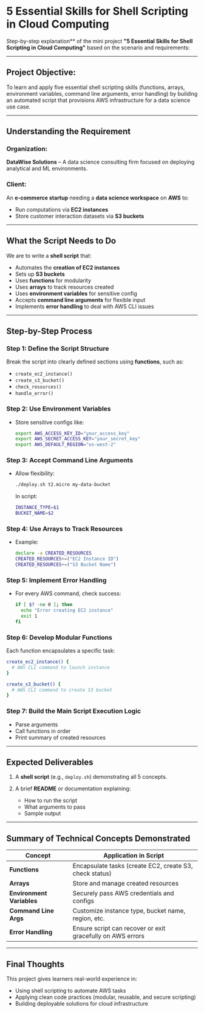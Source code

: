 # 5 Essential Skills for Shell Scripting in Cloud Computing

Step-by-step explanation** of the mini project **"5 Essential Skills for Shell Scripting in Cloud Computing"** based on the scenario and requirements:

---

## **Project Objective**:

To learn and apply five essential shell scripting skills (functions, arrays, environment variables, command line arguments, error handling) by building an automated script that provisions AWS infrastructure for a data science use case.

---

## **Understanding the Requirement**

### **Organization**:

**DataWise Solutions** – A data science consulting firm focused on deploying analytical and ML environments.

### **Client**:

An **e-commerce startup** needing a **data science workspace** on **AWS** to:

* Run computations via **EC2 instances**
* Store customer interaction datasets via **S3 buckets**

---

## **What the Script Needs to Do**

We are to write a **shell script** that:

* Automates the **creation of EC2 instances**
* Sets up **S3 buckets**
* Uses **functions** for modularity
* Uses **arrays** to track resources created
* Uses **environment variables** for sensitive config
* Accepts **command line arguments** for flexible input
* Implements **error handling** to deal with AWS CLI issues

---

## **Step-by-Step Process**

### Step 1: **Define the Script Structure**

Break the script into clearly defined sections using **functions**, such as:

* `create_ec2_instance()`
* `create_s3_bucket()`
* `check_resources()`
* `handle_error()`

### Step 2: **Use Environment Variables**

* Store sensitive configs like:

  ```bash
  export AWS_ACCESS_KEY_ID="your_access_key"
  export AWS_SECRET_ACCESS_KEY="your_secret_key"
  export AWS_DEFAULT_REGION="us-west-2"
  ```

### Step 3: **Accept Command Line Arguments**

* Allow flexibility:

  ```bash
  ./deploy.sh t2.micro my-data-bucket
  ```

  In script:

  ```bash
  INSTANCE_TYPE=$1
  BUCKET_NAME=$2
  ```

### Step 4: **Use Arrays to Track Resources**

* Example:

  ```bash
  declare -a CREATED_RESOURCES
  CREATED_RESOURCES+=("EC2 Instance ID")
  CREATED_RESOURCES+=("S3 Bucket Name")
  ```

### Step 5: **Implement Error Handling**

* For every AWS command, check success:

  ```bash
  if [ $? -ne 0 ]; then
    echo "Error creating EC2 instance"
    exit 1
  fi
  ```

### Step 6: **Develop Modular Functions**

Each function encapsulates a specific task:

```bash
create_ec2_instance() {
  # AWS CLI command to launch instance
}

create_s3_bucket() {
  # AWS CLI command to create S3 bucket
}
```

### Step 7: **Build the Main Script Execution Logic**

* Parse arguments
* Call functions in order
* Print summary of created resources

---

## **Expected Deliverables**

1. A **shell script** (e.g., `deploy.sh`) demonstrating all 5 concepts.
2. A brief **README** or documentation explaining:

   * How to run the script
   * What arguments to pass
   * Sample output

---

## **Summary of Technical Concepts Demonstrated**

| Concept                   | Application in Script                                      |
| ------------------------- | ---------------------------------------------------------- |
| **Functions**             | Encapsulate tasks (create EC2, create S3, check status)    |
| **Arrays**                | Store and manage created resources                         |
| **Environment Variables** | Securely pass AWS credentials and configs                  |
| **Command Line Args**     | Customize instance type, bucket name, region, etc.         |
| **Error Handling**        | Ensure script can recover or exit gracefully on AWS errors |

---

## Final Thoughts

This project gives learners real-world experience in:

* Using shell scripting to automate AWS tasks
* Applying clean code practices (modular, reusable, and secure scripting)
* Building deployable solutions for cloud infrastructure

